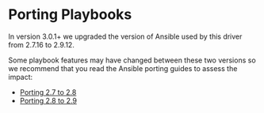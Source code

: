 # Porting Playbooks

In version 3.0.1+ we upgraded the version of Ansible used by this driver from 2.7.16 to 2.9.12.

Some playbook features may have changed between these two versions so we recommend that you read the Ansible porting guides to assess the impact:

- [Porting 2.7 to 2.8](https://docs.ansible.com/ansible/latest/porting_guides/porting_guide_2.8.html)
- [Porting 2.8 to 2.9](https://docs.ansible.com/ansible/latest/porting_guides/porting_guide_2.9.html)